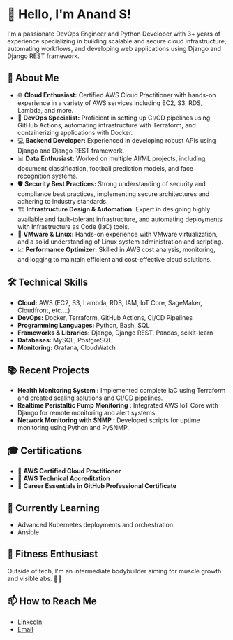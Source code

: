 # 👋 Hello, I'm Anand S!

I'm a passionate DevOps Engineer and Python Developer with 3+ years of experience specializing in building scalable and secure cloud infrastructure, automating workflows, and developing web applications using Django and Django REST framework.

## 🚀 About Me
- 🌐 **Cloud Enthusiast:** Certified AWS Cloud Practitioner with hands-on experience in a variety of AWS services including EC2, S3, RDS, Lambda, and more.
- 🔧 **DevOps Specialist:** Proficient in setting up CI/CD pipelines using GitHub Actions, automating infrastructure with Terraform, and containerizing applications with Docker.
- 💻 **Backend Developer:** Experienced in developing robust APIs using Django and Django REST framework.
- 📊 **Data Enthusiast:** Worked on multiple AI/ML projects, including document classification, football prediction models, and face recognition systems.
- 🛡️ **Security Best Practices:** Strong understanding of security and compliance best practices, implementing secure architectures and adhering to industry standards.
- 🏗️ **Infrastructure Design & Automation:** Expert in designing highly available and fault-tolerant infrastructure, and automating deployments with Infrastructure as Code (IaC) tools.
- 💽 **VMware & Linux:** Hands-on experience with VMware virtualization, and a solid understanding of Linux system administration and scripting.
- 📈 **Performance Optimizer:** Skilled in AWS cost analysis, monitoring, and logging to maintain efficient and cost-effective cloud solutions.

## 🛠️ Technical Skills
- **Cloud:** AWS (EC2, S3, Lambda, RDS, IAM, IoT Core, SageMaker, Cloudfront, etc....)
- **DevOps:** Docker, Terraform, GitHub Actions, CI/CD Pipelines
- **Programming Languages:** Python, Bash, SQL
- **Frameworks & Libraries:** Django, Django REST, Pandas, scikit-learn
- **Databases:** MySQL, PostgreSQL
- **Monitoring:** Grafana, CloudWatch

## 📚 Recent Projects
- **Health Monitoring System :** Implemented complete IaC using Terraform and created scaling solutions and CI/CD pipelines.
- **Realtime Peristaltic Pump Monitoring :** Integrated AWS IoT Core with Django for remote monitoring and alert systems.
- **Network Monitoring with SNMP :** Developed scripts for uptime monitoring using Python and PySNMP.

## 🎓 Certifications
- 🥇 **AWS Certified Cloud Practitioner**
- 🥈 **AWS Technical Accreditation**
- 🥉 **Career Essentials in GitHub Professional Certificate**
  
## 🌱 Currently Learning
- Advanced Kubernetes deployments and orchestration.
- Ansible
  
## 💪 Fitness Enthusiast
Outside of tech, I'm an intermediate bodybuilder aiming for muscle growth and visible abs. 🏋️‍♂️

## 📫 How to Reach Me
- [LinkedIn](https://www.linkedin.com/in/anand-s-7336a6222/)
- [Email](mailto:snvanands@gmail.com)
